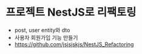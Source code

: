 # 프로젝트 NestJS로 리팩토링

- post, user entity와 dto
- 사용자 회원가입 기능 만들기
- https://github.com/jsjsjskjs/NestJS_Refactoring